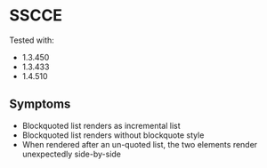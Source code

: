 # SSCCE

Tested with:

* 1.3.450
* 1.3.433
* 1.4.510


## Symptoms

* Blockquoted list renders as incremental list
* Blockquoted list renders without blockquote style
* When rendered after an un-quoted list, the two elements render unexpectedly side-by-side
